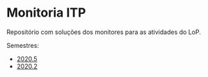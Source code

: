 # Monitoria ITP

Repositório com soluções dos monitores para as atividades do LoP.

Semestres:
- [2020.5](semestres/2020.5)
- [2020.2](semestres/2020.2)
